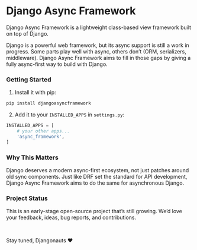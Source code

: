 # Django Async Framework

Django Async Framework is a lightweight class-based view framework built on top of Django.

Django is a powerful web framework, but its async support is still a work in progress. Some parts play well with async, others don’t (ORM, serializers, middleware). Django Async Framework aims to fill in those gaps by giving a fully async-first way to build with Django.

### Getting Started

1. Install it with pip:

```bash
pip install djangoasyncframework
```

2. Add it to your `INSTALLED_APPS` in `settings.py`:

```python
INSTALLED_APPS = [
    # your other apps...
    'async_framework',
]
```

### Why This Matters

Django deserves a modern async-first ecosystem, not just patches around old sync components. Just like DRF set the standard for API development, Django Async Framework aims to do the same for asynchronous Django.


### Project Status

This is an early-stage open-source project that’s still growing. We’d love your feedback, ideas, bug reports, and contributions.

<br>

Stay tuned, Djangonauts ❤️